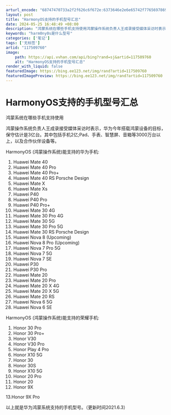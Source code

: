 ```yaml
---
arturl_encode: "68747470733a2f2f626c6f672e:6373646e2e6e65742f77656978696e5f33383937353831392f:61727469636c652f64657461696c732f313137353039373630"
layout: post
title: "HarmonyOS支持的手机型号汇总"
date: 2024-05-25 16:48:49 +08:00
description: "鸿蒙系统在哪些手机支持使用鸿蒙操作系统负责人王成录接受媒体采访时表示，华为今年搭载鸿蒙设备的目标，保"
keywords: "harm0ny0s是什么型号"
categories: ['笔记']
tags: ['无标签']
artid: "117509760"
image:
    path: https://api.vvhan.com/api/bing?rand=sj&artid=117509760
    alt: "HarmonyOS支持的手机型号汇总"
render_with_liquid: false
featuredImage: https://bing.ee123.net/img/rand?artid=117509760
featuredImagePreview: https://bing.ee123.net/img/rand?artid=117509760
---
```


# HarmonyOS支持的手机型号汇总

鸿蒙系统在哪些手机支持使用

鸿蒙操作系统负责人王成录接受媒体采访时表示，华为今年搭载鸿蒙设备的目标，保守估计是3亿台。其中包括手机2亿;Pad、手表、智慧屏、音箱等3000万台以上，以及合作伙伴设备等。

HarmonyOS (鸿蒙操作系统)能支持的华为手机:

1. Huawei Mate 40
2. Huawei Mate 40 Pro
3. Huawei Mate 40 Pro+
4. Huawei Mate 40 RS Porsche Design
5. Huawei Mate X
6. Huawei Mate Xs
7. Huawei P40
8. Huawei P40 Pro
9. Huawei P40 Pro+
10. Huawei Mate 30 4G
11. Huawei Mate 30 Pro 4G
12. Huawei Mate 30 5G
13. Huawei Mate 30 Pro 5G
14. Huawei Mate 30 RS Porsche Design
15. Huawei Nova 8 (Upcoming)
16. Huawei Nova 8 Pro (Upcoming)
17. Huawei Nova 7 Pro 5G
18. Huawei Nova 7 5G
19. Huawei Nova 7 SE
20. Huawei P30
21. Huawei P30 Pro
22. Huawei Mate 20
23. Huawei Mate 20 Pro
24. Huawei Mate 20 X 4G
25. Huawei Mate 20 X 5G
26. Huawei Mate 20 RS
27. Huawei Nova 6 5G
28. Huawei Nova 6 SE

HarmonyOS (鸿蒙操作系统)能支持的荣耀手机:

1. Honor 30 Pro
2. Honor 30 Pro+
3. Honor V30
4. Honor V30 Pro
5. Honor Play 4 Pro
6. Honor X10 5G
7. Honor 30
8. Honor 30S
9. Honor X10 5G
10. Honor 20 Pro
11. Honor 20
12. Honor 9X

13.Honor 9X Pro

以上就是华为鸿蒙系统支持的手机型号。（更新时间2021.6.3）